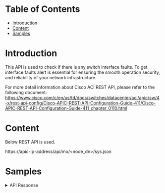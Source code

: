 # Table of Contents
- [Introduction](#introduction)
- [Content](#content)
- [Samples](#sample)

# Introduction <a name="introduction"></a>
This API is used to check if there is any switch interface faults. To get interface faults alert is essential for ensuring the smooth operation security, and reliability of your network infrastructure.

For more detail information about Cisco ACI REST API, please refer to the following document: https://www.cisco.com/c/en/us/td/docs/switches/datacenter/aci/apic/sw/4-x/rest-api-config/Cisco-APIC-REST-API-Configuration-Guide-411/Cisco-APIC-REST-API-Configuration-Guide-411_chapter_0110.html

# Content <a name="content"></a>
Below REST API is used. 


https://apic-ip-address/api/mo/<node_dn>/sys.json

# Samples <a name="sample"></a>
<details><summary>API Response</summary>

```json
[    
 {
  "intf": "Vlan170",
  "intf_status": "Up",
  "bandwidth": 10000000,
  "traffic_in_byte": 0,
  "traffic_out_byte": 0,
  "used64couter": false,
  "link_error_in": 0,
  "link_error_out": 0,
  "crc_error": 0,
  "collisions": 0,
  "dropEvents": 0,
  "rXNoErrors": 0,
  "tXNoErrors": 0,
  "sys_uptime": 673257500
 }
]
```
</details>
<br />
